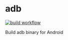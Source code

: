 # adb

[![build workflow](https://github.com/RohitVerma882/adb/actions/workflows/build.yml/badge.svg)](https://github.com/RohitVerma882/adb/actions/workflows/build.yml)

Build adb binary for Android